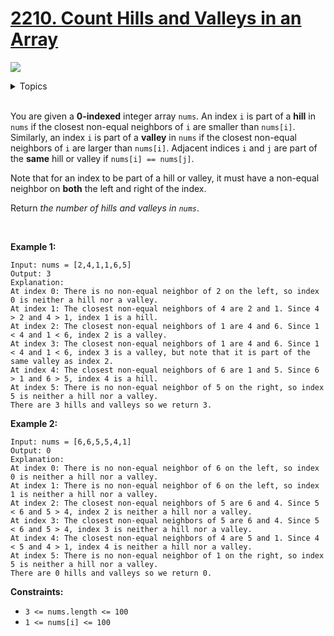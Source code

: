 # [2210. Count Hills and Valleys in an Array](https://leetcode-cn.com/problems/count-hills-and-valleys-in-an-array/)

![](https://img.shields.io/badge/Difficulty-Easy-green.svg)
<details>
<summary>Topics</summary>

* [`Array`](https://leetcode.com/tag/array/)

</details>
<br />

You are given a **0-indexed** integer array `nums`. An index `i` is part of a **hill** in `nums` if the closest non-equal neighbors of `i` are smaller than `nums[i]`. Similarly, an index `i` is part of a **valley** in `nums` if the closest non-equal neighbors of `i` are larger than `nums[i]`. Adjacent indices `i` and `j` are part of the **same** hill or valley if `nums[i] == nums[j]`.

Note that for an index to be part of a hill or valley, it must have a non-equal neighbor on **both** the left and right of the index.

Return *the number of hills and valleys in `nums`*.

 

**Example 1:**

    Input: nums = [2,4,1,1,6,5]
    Output: 3
    Explanation:
    At index 0: There is no non-equal neighbor of 2 on the left, so index 0 is neither a hill nor a valley.
    At index 1: The closest non-equal neighbors of 4 are 2 and 1. Since 4 > 2 and 4 > 1, index 1 is a hill. 
    At index 2: The closest non-equal neighbors of 1 are 4 and 6. Since 1 < 4 and 1 < 6, index 2 is a valley.
    At index 3: The closest non-equal neighbors of 1 are 4 and 6. Since 1 < 4 and 1 < 6, index 3 is a valley, but note that it is part of the same valley as index 2.
    At index 4: The closest non-equal neighbors of 6 are 1 and 5. Since 6 > 1 and 6 > 5, index 4 is a hill.
    At index 5: There is no non-equal neighbor of 5 on the right, so index 5 is neither a hill nor a valley. 
    There are 3 hills and valleys so we return 3.

**Example 2:**

    Input: nums = [6,6,5,5,4,1]
    Output: 0
    Explanation:
    At index 0: There is no non-equal neighbor of 6 on the left, so index 0 is neither a hill nor a valley.
    At index 1: There is no non-equal neighbor of 6 on the left, so index 1 is neither a hill nor a valley.
    At index 2: The closest non-equal neighbors of 5 are 6 and 4. Since 5 < 6 and 5 > 4, index 2 is neither a hill nor a valley.
    At index 3: The closest non-equal neighbors of 5 are 6 and 4. Since 5 < 6 and 5 > 4, index 3 is neither a hill nor a valley.
    At index 4: The closest non-equal neighbors of 4 are 5 and 1. Since 4 < 5 and 4 > 1, index 4 is neither a hill nor a valley.
    At index 5: There is no non-equal neighbor of 1 on the right, so index 5 is neither a hill nor a valley.
    There are 0 hills and valleys so we return 0.


**Constraints:**

 + `3 <= nums.length <= 100`
 + `1 <= nums[i] <= 100`
